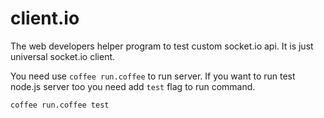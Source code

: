 client.io
=========

The web developers helper program to test custom socket.io api.
It is just universal socket.io client.

You need use ``coffee run.coffee`` to run server.
If you want to run test node.js server too you need add ``test`` flag to run command.

```
coffee run.coffee test
```
